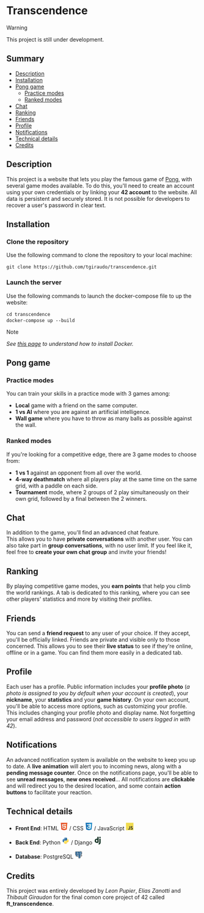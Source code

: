 # Transcendence

> [!WARNING]
> This project is still under development.

## Summary

- [Description](#description)
- [Installation](#installation)
- [Pong game](#pong-game)
	- [Practice modes](#practice-modes)
 	- [Ranked modes](#ranked-modes)
- [Chat](#chat)
- [Ranking](#ranking)
- [Friends](#friends)
- [Profile](#profile)
- [Notifications](#notifications)
- [Technical details](#technical-details)
- [Credits](#credits)


## Description

This project is a website that lets you play the famous game of [Pong](https://en.wikipedia.org/wiki/Pong), with several game modes available.
To do this, you'll need to create an account using your own credentials or by linking your **42 account** to the website.
All data is persistent and securely stored. It is not possible for developers to recover a user's password in clear text.


## Installation

### Clone the repository
Use the following command to clone the repository to your local machine:
```shell
git clone https://github.com/tgiraudo/transcendence.git
```

### Launch the server
Use the following commands to launch the docker-compose file to up the website:
```shell
cd transcendence
docker-compose up --build
```

> [!NOTE]
> *See [this page](https://docs.docker.com/desktop/) to understand how to install Docker.*


## Pong game

### Practice modes

You can train your skills in a practice mode with 3 games among:

- **Local** game with a friend on the same computer.
- **1 vs AI** where you are against an artificial intelligence.
- **Wall game** where you have to throw as many balls as possible against the wall.

### Ranked modes

If you're looking for a competitive edge, there are 3 game modes to choose from:

- **1 vs 1** against an opponent from all over the world.
- **4-way deathmatch** where all players play at the same time on the same grid, with a paddle on each side.
- **Tournament** mode, where 2 groups of 2 play simultaneously on their own grid, followed by a final between the 2 winners.


## Chat

In addition to the game, you'll find an advanced chat feature.
</br>
This allows you to have **private conversations** with another user. You can also take part in **group conversations**, with no user limit. If you feel like it, feel free to **create your own chat group** and invite your friends!


## Ranking

By playing competitive game modes, you **earn points** that help you climb the world rankings. A tab is dedicated to this ranking, where you can see other players' statistics and more by visiting their profiles.


## Friends

You can send a **friend request** to any user of your choice. If they accept, you'll be officially linked. Friends are private and visible only to those concerned. This allows you to see their **live status** to see if they're online, offline or in a game. You can find them more easily in a dedicated tab.


## Profile

Each user has a profile. Public information includes your **profile photo** (*a photo is assigned to you by default when your account is created*), your **nickname**, your **statistics** and your **game history**. On your own account, you'll be able to access more options, such as customizing your profile. This includes changing your profile photo and display name. Not forgetting your email address and password (*not accessible to users logged in with 42*).


## Notifications

An advanced notification system is available on the website to keep you up to date. A **live animation** will alert you to incoming news, along with a **pending message counter**. Once on the notifications page, you'll be able to see **unread messages**, **new ones received**... All notifications are **clickable** and will redirect you to the desired location, and some contain **action buttons** to facilitate your reaction.


## Technical details

- **Front End**: HTML <img height=20 src="https://github.com/devicons/devicon/blob/master/icons/html5/html5-original.svg"> / CSS <img height=20 src="https://github.com/devicons/devicon/blob/master/icons/css3/css3-original.svg"> / JavaScript <img height=20 src="https://github.com/devicons/devicon/blob/master/icons/javascript/javascript-original.svg">

- **Back End**: Python <img height=20 src="https://github.com/devicons/devicon/blob/master/icons/python/python-original.svg"> / Django <img height=20 src="https://github.com/devicons/devicon/blob/master/icons/django/django-plain.svg">

- **Database**: PostgreSQL <img height=20 src="https://github.com/devicons/devicon/blob/master/icons/postgresql/postgresql-original.svg">


## Credits

This project was entirely developed by *Leon Pupier*, *Elias Zanotti* and *Thibault Giraudon* for the final comon core project of 42 called **ft_transcendence**.
